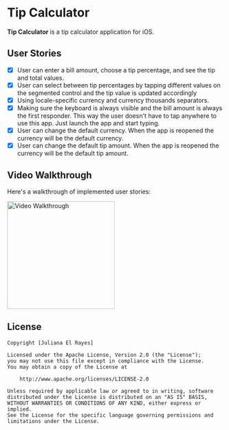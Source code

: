 # Tip Calculator

**Tip Calculator** is a tip calculator application for iOS.

## User Stories

* [x] User can enter a bill amount, choose a tip percentage, and see the tip and total values.
* [x] User can select between tip percentages by tapping different values on the segmented control and the tip value is updated accordingly
* [x] Using locale-specific currency and currency thousands separators.
* [x] Making sure the keyboard is always visible and the bill amount is always the first responder. This way the user doesn't have to tap anywhere to use this app. Just launch the app and start typing.
* [x] User can change the default currency. When the app is reopened the currency will be the default currency.
* [x] User can change the default tip amount. When the app is reopened the currency will be the default tip amount.

## Video Walkthrough

Here's a walkthrough of implemented user stories:

<img src='https://github.com/julianaelrayes/TipCalculator/blob/55892d034640be1727954d975ee5b4da33a73e09/JulianaElRayes_.gif' title='Video Walkthrough' width='250' alt='Video Walkthrough' />

## License

    Copyright [Juliana El Rayes]

    Licensed under the Apache License, Version 2.0 (the "License");
    you may not use this file except in compliance with the License.
    You may obtain a copy of the License at

        http://www.apache.org/licenses/LICENSE-2.0

    Unless required by applicable law or agreed to in writing, software
    distributed under the License is distributed on an "AS IS" BASIS,
    WITHOUT WARRANTIES OR CONDITIONS OF ANY KIND, either express or implied.
    See the License for the specific language governing permissions and
    limitations under the License.
